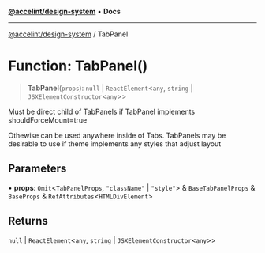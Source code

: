 [**@accelint/design-system**](../README.md) • **Docs**

***

[@accelint/design-system](../README.md) / TabPanel

# Function: TabPanel()

> **TabPanel**(`props`): `null` \| `ReactElement`\<`any`, `string` \| `JSXElementConstructor`\<`any`\>\>

Must be direct child of TabPanels if TabPanel implements shouldForceMount=true

Othewise can be used anywhere inside of Tabs. TabPanels may be desirable to use
if theme implements any styles that adjust layout

## Parameters

• **props**: `Omit`\<`TabPanelProps`, `"className"` \| `"style"`\> & `BaseTabPanelProps` & `BaseProps` & `RefAttributes`\<`HTMLDivElement`\>

## Returns

`null` \| `ReactElement`\<`any`, `string` \| `JSXElementConstructor`\<`any`\>\>
